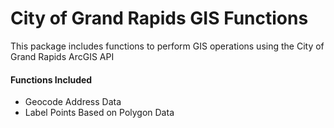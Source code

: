 # City of Grand Rapids GIS Functions
This package includes functions to perform GIS operations using the City of Grand Rapids ArcGIS API
#### Functions Included
* Geocode Address Data
* Label Points Based on Polygon Data
